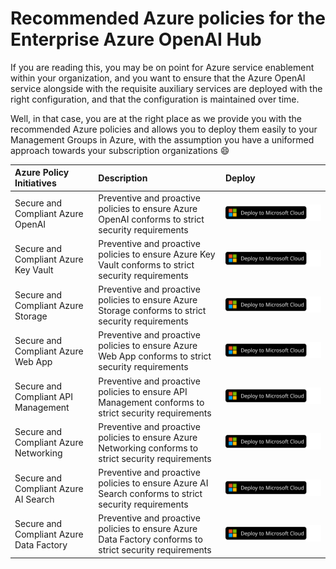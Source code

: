 # Recommended Azure policies for the Enterprise Azure OpenAI Hub

If you are reading this, you may be on point for Azure service enablement within your organization, and you want to ensure that the Azure OpenAI service alongside with the requisite auxiliary services are deployed with the right configuration, and that the configuration is maintained over time.

Well, in that case, you are at the right place as we provide you with the recommended Azure policies and allows you to deploy them easily to your Management Groups in Azure, with the assumption you have a uniformed approach towards your subscription organizations :smile:

| Azure Policy Initiatives | Description | Deploy  
|:----------|:-------------------------|:------------|  
| Secure and Compliant Azure OpenAI | Preventive and proactive policies to ensure Azure OpenAI conforms to strict security requirements | [![Deploy to Azure](../docs/deploytomicrosoftcloud.svg)](https://aka.ms/DeploySecureGenAI) |   
| Secure and Compliant Azure Key Vault | Preventive and proactive policies to ensure Azure Key Vault conforms to strict security requirements | [![Deploy to Azure](../docs/deploytomicrosoftcloud.svg)](https://aka.ms/DeploySecureGenAI) |
| Secure and Compliant Azure Storage | Preventive and proactive policies to ensure Azure Storage conforms to strict security requirements | [![Deploy to Azure](../docs/deploytomicrosoftcloud.svg)](https://aka.ms/DeploySecureGenAI) |
| Secure and Compliant Azure Web App | Preventive and proactive policies to ensure Azure Web App conforms to strict security requirements | [![Deploy to Azure](../docs/deploytomicrosoftcloud.svg)](https://aka.ms/DeploySecureGenAI) |
| Secure and Compliant API Management | Preventive and proactive policies to ensure API Management conforms to strict security requirements | [![Deploy to Azure](../docs/deploytomicrosoftcloud.svg)](https://portal.azure.com/#create/Microsoft.Template/uri/https%3A%2F%2Fraw.githubusercontent.com%2FAzure%2Fai-hub%2Fmain%2Fenablement%2Fpolicies%2Fapim%2FCompliant-APIManagementPolicySetDefinition.json/uiFormDefinitionUri/https%3A%2F%2Fraw.githubusercontent.com%2FAzure%2Fai-hub%2Fmain%2Fenablement%2Fpolicies%2Fapim%2FCompliantApim.json) |
| Secure and Compliant Azure Networking | Preventive and proactive policies to ensure Azure Networking conforms to strict security requirements | [![Deploy to Azure](../docs/deploytomicrosoftcloud.svg)](https://aka.ms/DeploySecureGenAI) |
| Secure and Compliant Azure AI Search | Preventive and proactive policies to ensure Azure AI Search conforms to strict security requirements | [![Deploy to Azure](../docs/deploytomicrosoftcloud.svg)](https://aka.ms/DeploySecureGenAI) |
| Secure and Compliant Azure Data Factory | Preventive and proactive policies to ensure Azure Data Factory conforms to strict security requirements | [![Deploy to Azure](../docs/deploytomicrosoftcloud.svg)](https://aka.ms/DeploySecureGenAI) |